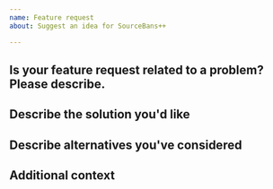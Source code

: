 ```yaml
---
name: Feature request
about: Suggest an idea for SourceBans++

---
```

<!--(Thanks for proposing a feature request! Please make sure you click the link above to view the issue guidelines, then fill out the blanks below.)-->
<!--(Remember, an issue is not the place to ask questions! You can use the official SourceBans++ Discord https://discord.gg/4Bhj6NU for that.)-->

Is your feature request related to a problem? Please describe.
-------------------------------------------------------------
<!--A clear and concise description of what the problem is. Ex. I'm always frustrated when [...]-->


Describe the solution you'd like
--------------------------------
<!--A clear and concise description of what you want to happen.-->


Describe alternatives you've considered
---------------------------------------
<!--A clear and concise description of any alternative solutions or features you've considered.-->


Additional context
------------------
<!--Add any other context or screenshots about the feature request here.-->
